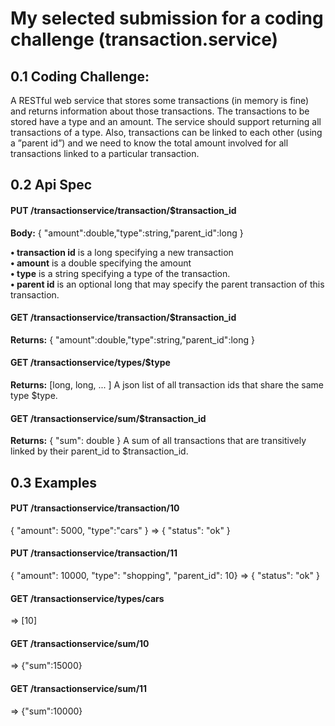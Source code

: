 # My selected submission for a coding challenge (transaction.service)

## 0.1 Coding Challenge:

A RESTful web service that stores some transactions
(in memory is fine) and returns information about those transactions. The
transactions to be stored have a type and an amount. The service should support
returning all transactions of a type. Also, transactions can be linked to each
other (using a ”parent id”) and we need to know the total amount involved for
all transactions linked to a particular transaction.

## 0.2 Api Spec
#### PUT /transactionservice/transaction/$transaction_id
**Body:**
{ "amount":double,"type":string,"parent_id":long }
<br />

**• transaction id** is a long specifying a new transaction <br />
**• amount** is a double specifying the amount <br />
**• type** is a string specifying a type of the transaction. <br />
**• parent id** is an optional long that may specify the parent transaction of this transaction. <br />


#### GET /transactionservice/transaction/$transaction_id
**Returns:** { "amount":double,"type":string,"parent_id":long }
#### GET /transactionservice/types/$type
**Returns:** [long, long, ... ]
A json list of all transaction ids that share the same type $type.
#### GET /transactionservice/sum/$transaction_id
**Returns:** { "sum": double }
A sum of all transactions that are transitively linked by their parent_id to $transaction_id.

## 0.3 Examples

#### PUT /transactionservice/transaction/10 
{ "amount": 5000, "type":"cars" }
=> { "status": "ok" }
#### PUT /transactionservice/transaction/11
{ "amount": 10000, "type": "shopping", "parent_id": 10}
=> { "status": "ok" }
#### GET /transactionservice/types/cars 
=> [10]
#### GET /transactionservice/sum/10 
=> {"sum":15000}
#### GET /transactionservice/sum/11
=> {"sum":10000}
